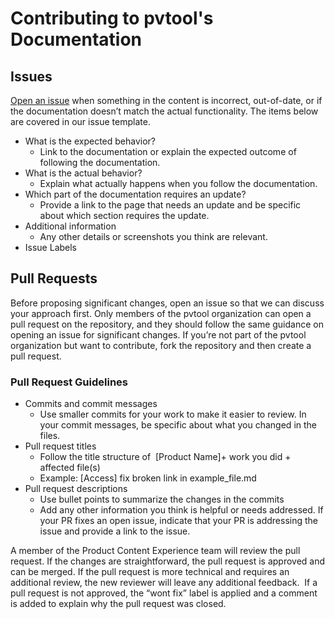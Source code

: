 # Contributing to pvtool's Documentation

## Issues

[Open an issue](https://github.com/leafcolor/pvtool-docs/issues/new/choose) when something in the content is incorrect, out-of-date, or if the documentation doesn’t match the actual functionality. The items below are covered in our issue template.

* What is the expected behavior?
    * Link to the documentation or explain the expected outcome of following the documentation.
* What is the actual behavior?
    * Explain what actually happens when you follow the documentation.
* Which part of the documentation requires an update?
    * Provide a link to the page that needs an update and be specific about which section requires the update.
* Additional information
    * Any other details or screenshots you think are relevant.
* Issue Labels

## Pull Requests

Before proposing significant changes, open an issue so that we can discuss your approach first. Only members of the pvtool organization can open a pull request on the repository, and they should follow the same guidance on opening an issue for significant changes. If you’re not part of the pvtool organization but want to contribute, fork the repository and then create a pull request.

### Pull Request Guidelines

* Commits and commit messages
    * Use smaller commits for your work to make it easier to review. In your commit messages, be specific about what you changed in the files.
* Pull request titles 
    * Follow the title structure of  [Product Name]+ work you did + affected file(s)
    * Example: [Access] fix broken link in example_file.md
* Pull request descriptions
    * Use bullet points to summarize the changes in the commits
    * Add any other information you think is helpful or needs addressed. If your PR fixes an open issue, indicate that your PR is addressing the issue and provide a link to the issue.
 
A member of the Product Content Experience team will review the pull request. If the changes are straightforward, the pull request is approved and can be merged. If the pull request is more technical and requires an additional review, the new reviewer will leave any additional feedback.
 If a pull request is not approved, the “wont fix” label is applied and a comment is added to explain why the pull request was closed.
